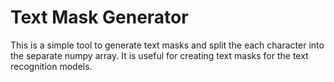# Text Mask Generator

This is a simple tool to generate text masks and split the each character into the separate numpy array. It is useful for creating text masks for the text recognition models.

